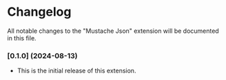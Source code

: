 # Changelog
All notable changes to the "Mustache Json" extension will be documented in this file.

### [0.1.0] (2024-08-13)
* This is the initial release of this extension.